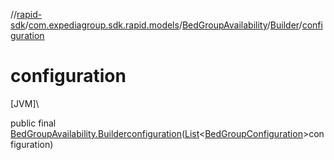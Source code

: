 //[rapid-sdk](../../../../index.md)/[com.expediagroup.sdk.rapid.models](../../index.md)/[BedGroupAvailability](../index.md)/[Builder](index.md)/[configuration](configuration.md)

# configuration

[JVM]\

public final [BedGroupAvailability.Builder](index.md)[configuration](configuration.md)([List](https://docs.oracle.com/javase/8/docs/api/java/util/List.html)&lt;[BedGroupConfiguration](../../-bed-group-configuration/index.md)&gt;configuration)
